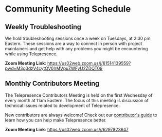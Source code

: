 # Community Meeting Schedule

## Weekly Troubleshooting

We hold troubleshooting sessions once a week on Tuesdays, at 2:30 pm Eastern.  These sessions are a way to connect in person with project maintainers and get help with any problems you might be encountering while using Telepresence.

**Zoom Meeting Link**: https://us02web.zoom.us/j/81514139559?pwd=M3g3dzV4cytQV0IrMVpuZWFyU2ZDQT09


## Monthly Contributors Meeting

The Telepresence Contributors Meeting is held on the first Wednesday of every month at 11am Eastern.  The focus of this meeting is discussion of technical issues related to development of Telepresence.

New contributors are always welcome! Check out our [contributor's guide](DEVELOPING.md) to learn how you can help make Telepresence better.

**Zoom Meeting Link**: https://us02web.zoom.us/j/6297823847
